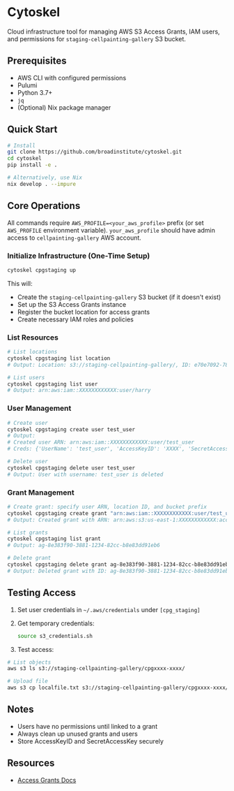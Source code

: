 # Cytoskel

Cloud infrastructure tool for managing AWS S3 Access Grants, IAM users, and permissions for `staging-cellpainting-gallery` S3 bucket.

## Prerequisites

- AWS CLI with configured permissions
- Pulumi
- Python 3.7+
- `jq`
- (Optional) Nix package manager

## Quick Start

```bash
# Install
git clone https://github.com/broadinstitute/cytoskel.git
cd cytoskel
pip install -e .

# Alternatively, use Nix
nix develop . --impure
```

## Core Operations

All commands require `AWS_PROFILE=<your_aws_profile>` prefix (or set `AWS_PROFILE` environment variable).
`your_aws_profile` should have admin access to `cellpainting-gallery` AWS account.

### Initialize Infrastructure (One-Time Setup)

```bash
cytoskel cpgstaging up
```

This will:

- Create the `staging-cellpainting-gallery` S3 bucket (if it doesn't exist)
- Set up the S3 Access Grants instance
- Register the bucket location for access grants
- Create necessary IAM roles and policies

### List Resources

```bash
# List locations
cytoskel cpgstaging list location
# Output: Location: s3://staging-cellpainting-gallery/, ID: e70e7092-7889-42fd-a72b-59b9106a4c51

# List users
cytoskel cpgstaging list user
# Output: arn:aws:iam::XXXXXXXXXXXX:user/harry
```

### User Management

```bash
# Create user
cytoskel cpgstaging create user test_user
# Output:
# Created user ARN: arn:aws:iam::XXXXXXXXXXXX:user/test_user
# Creds: {'UserName': 'test_user', 'AccessKeyID': 'XXXX', 'SecretAccessKey': 'XXXX+XXXX', ...}

# Delete user
cytoskel cpgstaging delete user test_user
# Output: User with username: test_user is deleted
```

### Grant Management

```bash
# Create grant: specify user ARN, location ID, and bucket prefix
cytoskel cpgstaging create grant "arn:aws:iam::XXXXXXXXXXXX:user/test_user" "e70e7092-7889-42fd-a72b-59b9106a4c51" "cpgxxxx-xxxx/*"
# Output: Created grant with ARN: arn:aws:s3:us-east-1:XXXXXXXXXXXX:access-grants/default/grant/8e383f90-3881-4842-82cc-b8e83dd91eb6

# List grants
cytoskel cpgstaging list grant
# Output: ag-8e383f90-3881-1234-82cc-b8e83dd91eb6

# Delete grant
cytoskel cpgstaging delete grant ag-8e383f90-3881-1234-82cc-b8e83dd91eb6
# Output: Deleted grant with ID: ag-8e383f90-3881-1234-82cc-b8e83dd91eb6
```

## Testing Access

1. Set user credentials in `~/.aws/credentials` under `[cpg_staging]`
2. Get temporary credentials:

   ```bash
   source s3_credentials.sh
   ```

3. Test access:

```bash
# List objects
aws s3 ls s3://staging-cellpainting-gallery/cpgxxxx-xxxx/

# Upload file
aws s3 cp localfile.txt s3://staging-cellpainting-gallery/cpgxxxx-xxxx/
```

## Notes

- Users have no permissions until linked to a grant
- Always clean up unused grants and users
- Store AccessKeyID and SecretAccessKey securely

## Resources

- [Access Grants Docs](https://docs.aws.amazon.com/AmazonS3/latest/userguide/access-points.html)
